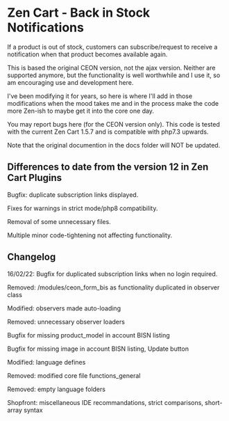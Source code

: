 # Zen Cart - Back in Stock Notifications
If a product is out of stock, customers can subscribe/request to receive a notification when that product becomes available again.

This is based the original CEON version, not the ajax version. Neither are supported anymore, but the functionality is well worthwhile and I use it, so am encouraging use and development here.

I've been modifying it for years, so here is where I'll add in those modifications when the mood takes me and in the process make the code more Zen-ish to maybe get it into the core one day.

You may report bugs here (for the CEON version only). This code is tested with the current Zen Cart 1.5.7 and is compatible with php7.3 upwards.

Note that the original documention in the docs folder will NOT be updated.

## Differences to date from the version 12 in Zen Cart Plugins

Bugfix: duplicate subscription links displayed.

Fixes for warnings in strict mode/php8 compatibility.

Removal of some unnecessary files.

Multiple minor code-tightening not affecting functionality.

## Changelog
16/02/22:
Bugfix for duplicated subscription links when no login required.

Removed: /modules/ceon_form_bis as functionality duplicated in observer class

Modified: observers made auto-loading

Removed: unnecessary observer loaders 

Bugfix for missing product_model in account BISN listing

Bugfix for missing image in account BISN listing, Update button

Modified: language defines

Removed: modified core file functions_general

Removed: empty language folders

Shopfront: miscellaneous IDE recommandations, strict comparisons, short-array syntax
